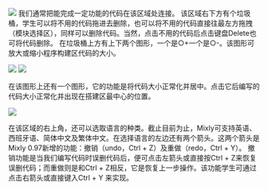 ![](https://github.com/xbed/Mixly_Arduino/blob/master/wiki_pic/%E7%A8%8B%E5%BA%8F%E5%BB%BA%E6%9E%841.png)
我们通常把能完成一定功能的代码在该区域处连接。
该区域右下方有个垃圾桶，学生可以将不用的代码拖进去删除，也可以将不用的代码直接往最左方拖拽（模块选择区），同样可以删除代码。当然，点击不用的代码后点击键盘Delete也可将代码删除。
在垃圾桶上方有上下两个图形，一个是○+一个是○-。该图形可放大或缩小程序构建区代码的大小。

![](https://github.com/xbed/Mixly_Arduino/blob/master/wiki_pic/%E7%A8%8B%E5%BA%8F%E5%BB%BA%E6%9E%842.png)
![](https://github.com/xbed/Mixly_Arduino/blob/master/wiki_pic/%E7%A8%8B%E5%BA%8F%E5%BB%BA%E6%9E%843.png)

在该图形上还有一个图形，它的功能是将代码大小正常化并居中。点击它后编写的代码大小正常化并出现在搭建区最中心的位置。

![](https://github.com/xbed/Mixly_Arduino/blob/master/wiki_pic/%E7%A8%8B%E5%BA%8F%E5%BB%BA%E6%9E%844.png)

在该区域的右上角，还可以选取语言的种类。截止目前为止，Mixly可支持英语、西班牙语、简体中文及繁体中文。在选择语言的左边还有两个箭头。这两个箭头是Mixly 0.97新增的功能：撤销（undo，Ctrl + Z）及重做（redo，Ctrl + Y）。
撤销功能是当我们编写代码时误删代码后，便可点击左箭头或直接按Ctrl + Z来恢复误删代码；而重做则是和Ctrl + Z相反，它是恢复上一步操作。该功能学生可通过点击右箭头或直接键入Ctrl + Y 来实现。

